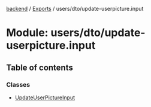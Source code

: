 [backend](../README.md) / [Exports](../modules.md) / users/dto/update-userpicture.input

# Module: users/dto/update-userpicture.input

## Table of contents

### Classes

- [UpdateUserPictureInput](../classes/users_dto_update_userpicture_input.UpdateUserPictureInput.md)
